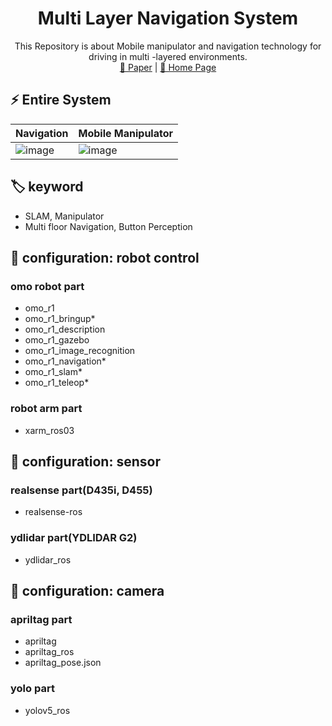<div align="center">
  <h1>Multi Layer Navigation System</h1>
  <div>This Repository is about Mobile manipulator and navigation technology for driving in multi -layered environments.</div>
  <div>
    <a href="https://www.dbpia.co.kr/journal/articleDetail?nodeId=NODE11909231">📄 Paper</a>    |   
    <a href="https://sites.google.com/view/sparo-icros2024">🏡 Home Page</a>
  </div>
</div>

## ⚡ Entire System

| Navigation | Mobile Manipulator |
|------------------------|------------------------|
| ![image](https://github.com/user-attachments/assets/0b1eef9b-ac61-44c5-ae43-d9e3220ff889) | ![image](https://github.com/user-attachments/assets/2f747008-f5d3-438f-828f-617b5757c143) |

## 🏷️ keyword

- SLAM, Manipulator
- Multi floor Navigation, Button Perception

## 🔗 configuration: robot control

### omo robot part

- omo_r1
- omo_r1_bringup\*
- omo_r1_description
- omo_r1_gazebo
- omo_r1_image_recognition
- omo_r1_navigation\*
- omo_r1_slam\*
- omo_r1_teleop\*

### robot arm part

- xarm_ros03

## 🔗 configuration: sensor

### realsense part(D435i, D455)

- realsense-ros

### ydlidar part(YDLIDAR G2)

- ydlidar_ros

## 🔗 configuration: camera

### apriltag part

- apriltag
- apriltag_ros
- apriltag_pose.json

### yolo part

- yolov5_ros
